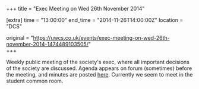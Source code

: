 +++
title = "Exec Meeting on Wed 26th November 2014"

[extra]
time = "13:00:00"
end_time = "2014-11-26T14:00:00Z"
location = "DCS"

original = "https://uwcs.co.uk/events/exec-meeting-on-wed-26th-november-2014-1474489103505/"    
+++

Weekly public meeting of the society's exec, where all important decisions of the society are discussed. Agenda appears on forum (sometimes) before the meeting, and minutes are posted [here](https://uwcs.co.uk/minutes/1/). Currently we seem to meet in the student common room.

